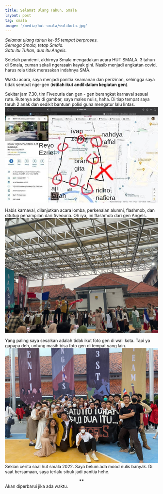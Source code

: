 ```yaml
---
title: Selamat Ulang Tahun, Smala
layout: post
tag: smala
image: '/media/hut-smala/walikota.jpg'
---
```


_Selamat ulang tahun ke-65 tempat berproses._<br>
_Semoga Smala, tetap Smala._<br>
_Satu itu Tuhan, dua itu Angels._

Setelah pandemi, akhirnya Smala mengadakan acara HUT SMALA. 3 tahun di Smala, cuman sekali ngerasain kayak gini. Nasib menjadi angkatan covid, harus rela tidak merasakan indahnya SMA. 

Waktu acara, saya menjadi panitia keamanan dan perizinan, sehingga saya tidak sempat nge-gen (**istilah ikut andil dalam kegiatan gen**). 

Sekitar jam 7.30, tim Fiveouria dan gen - gen berangkat karnaval sesuai rute. Rutenya ada di gambar, saya males nulis, haha. Di tiap tempat saya taruh 2 anak dan sedikit bantuan polisi guna mengatur lalu lintas.
![](/media/hut-smala/rute.jpg)

Habis karnaval, dilanjutkan acara lomba, perkenalan alumni, flashmob, dan ditutup penampilan dari fiveouria. Oh iya, ini flashmob dari gen Angels.
![](/media/hut-smala/flashmob.jpg)

Yang paling saya sesalkan adalah tidak ikut foto gen di wali kota. Tapi ya gapapa deh, untung masih bisa foto gen di tempat yang lain.
![](/media/hut-smala/angels.jpg)
Sekian cerita soal hut smala 2022. Saya belum ada mood nulis banyak. Di saat bersamaan, saya terlalu sibuk jadi panitia hehe. 
<center><b>**</b></center>
Akan diperbarui jika ada waktu.

